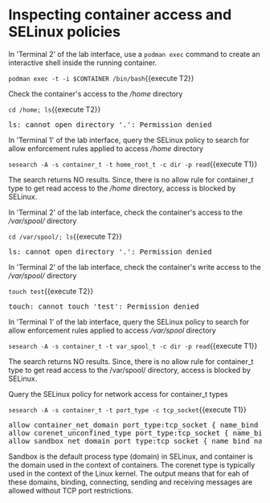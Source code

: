 # Inspecting container access and SELinux policies

In 'Terminal 2' of the lab interface, use a `podman exec` command to create an interactive shell inside the running container.

`podman exec -t -i $CONTAINER /bin/bash`{{execute T2}}

Check the container's access to the */home* directory

`cd /home; ls`{{execute T2}}

<pre class="file">
ls: cannot open directory '.': Permission denied
</pre>

In 'Terminal 1' of the lab interface, query the SELinux policy to search for allow enforcement rules applied to access */home* directory

`sesearch -A -s container_t -t home_root_t -c dir -p read`{{execute T1}}

The search returns NO results. Since, there is no allow rule for container_t type to get read access to the */home* directory, access 
is blocked by SELinux.

In 'Terminal 2' of the lab interface, check the container's access to the */var/spool/* directory

`cd /var/spool/; ls`{{execute T2}}

<pre class="file">
ls: cannot open directory '.': Permission denied
</pre>

In 'Terminal 2' of the lab interface, check the container's write access to the */var/spool/* directory

`touch test`{{execute T2}}

<pre class="file">
touch: cannot touch 'test': Permission denied
</pre>

In 'Terminal 1' of the lab interface, query the SELinux policy to search for allow enforcement rules applied to access */var/spool* directory

`sesearch -A -s container_t -t var_spool_t -c dir -p read`{{execute T1}}

The search returns NO results. Since, there is no allow rule for container_t type to get read access to the /var/spool/ directory, access 
is blocked by SELinux.

Query the SELinux policy for network access for container_t types

`sesearch -A -s container_t -t port_type -c tcp_socket`{{execute T1}}

<pre class="file">
allow container_net_domain port_type:tcp_socket { name_bind name_connect recv_msg send_msg };
allow corenet_unconfined_type port_type:tcp_socket { name_bind name_connect recv_msg send_msg };
allow sandbox_net_domain port_type:tcp_socket { name_bind name_connect recv_msg send_msg };
</pre>

Sandbox is the default process type (domain) in SELinux, and container is the domain used in the context of containers. The corenet type
is typically used in the context of the Linux kernel. The output means that for eah of these domains, binding, connecting, sending and receiving 
messages are allowed without TCP port restrictions.
